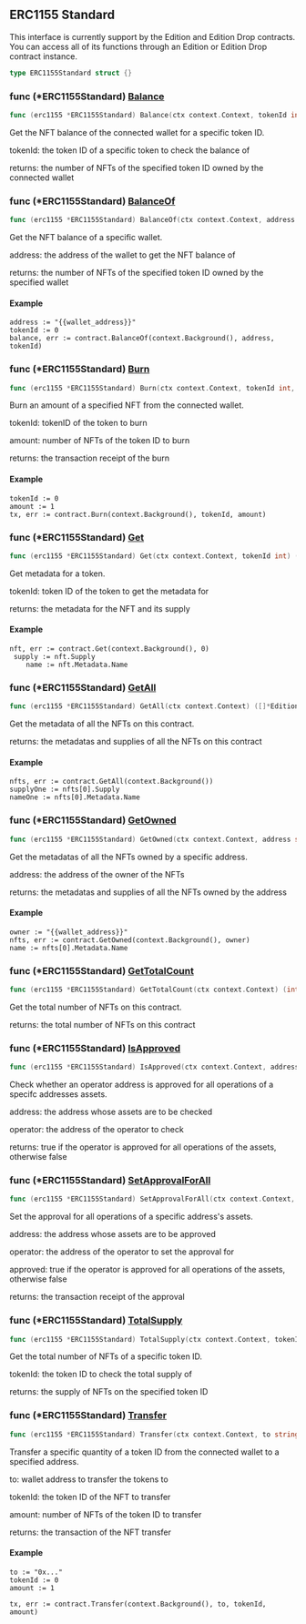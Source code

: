 
## ERC1155 Standard

This interface is currently support by the Edition and Edition Drop contracts. You can access all of its functions through an Edition or Edition Drop contract instance.

```go
type ERC1155Standard struct {}
```

### func \(\*ERC1155Standard\) [Balance](<https://github.com/thirdweb-dev/go-sdk/blob/main/thirdweb/erc1155_standard.go#L93>)

```go
func (erc1155 *ERC1155Standard) Balance(ctx context.Context, tokenId int) (int, error)
```

Get the NFT balance of the connected wallet for a specific token ID.

tokenId: the token ID of a specific token to check the balance of

returns: the number of NFTs of the specified token ID owned by the connected wallet

### func \(\*ERC1155Standard\) [BalanceOf](<https://github.com/thirdweb-dev/go-sdk/blob/main/thirdweb/erc1155_standard.go#L108>)

```go
func (erc1155 *ERC1155Standard) BalanceOf(ctx context.Context, address string, tokenId int) (int, error)
```

Get the NFT balance of a specific wallet.

address: the address of the wallet to get the NFT balance of

returns: the number of NFTs of the specified token ID owned by the specified wallet

#### Example

```
address := "{{wallet_address}}"
tokenId := 0
balance, err := contract.BalanceOf(context.Background(), address, tokenId)
```

### func \(\*ERC1155Standard\) [Burn](<https://github.com/thirdweb-dev/go-sdk/blob/main/thirdweb/erc1155_standard.go#L157>)

```go
func (erc1155 *ERC1155Standard) Burn(ctx context.Context, tokenId int, amount int) (*types.Transaction, error)
```

Burn an amount of a specified NFT from the connected wallet.

tokenId: tokenID of the token to burn

amount: number of NFTs of the token ID to burn

returns: the transaction receipt of the burn

#### Example

```
tokenId := 0
amount := 1
tx, err := contract.Burn(context.Background(), tokenId, amount)
```

### func \(\*ERC1155Standard\) [Get](<https://github.com/thirdweb-dev/go-sdk/blob/main/thirdweb/erc1155_standard.go#L40>)

```go
func (erc1155 *ERC1155Standard) Get(ctx context.Context, tokenId int) (*EditionMetadata, error)
```

Get metadata for a token.

tokenId: token ID of the token to get the metadata for

returns: the metadata for the NFT and its supply

#### Example

```
nft, err := contract.Get(context.Background(), 0)
 supply := nft.Supply
	name := nft.Metadata.Name
```

### func \(\*ERC1155Standard\) [GetAll](<https://github.com/thirdweb-dev/go-sdk/blob/main/thirdweb/erc1155_standard.go#L53>)

```go
func (erc1155 *ERC1155Standard) GetAll(ctx context.Context) ([]*EditionMetadata, error)
```

Get the metadata of all the NFTs on this contract.

returns: the metadatas and supplies of all the NFTs on this contract

#### Example

```
nfts, err := contract.GetAll(context.Background())
supplyOne := nfts[0].Supply
nameOne := nfts[0].Metadata.Name
```

### func \(\*ERC1155Standard\) [GetOwned](<https://github.com/thirdweb-dev/go-sdk/blob/main/thirdweb/erc1155_standard.go#L75>)

```go
func (erc1155 *ERC1155Standard) GetOwned(ctx context.Context, address string) ([]*EditionMetadataOwner, error)
```

Get the metadatas of all the NFTs owned by a specific address.

address: the address of the owner of the NFTs

returns: the metadatas and supplies of all the NFTs owned by the address

#### Example

```
owner := "{{wallet_address}}"
nfts, err := contract.GetOwned(context.Background(), owner)
name := nfts[0].Metadata.Name
```

### func \(\*ERC1155Standard\) [GetTotalCount](<https://github.com/thirdweb-dev/go-sdk/blob/main/thirdweb/erc1155_standard.go#L60>)

```go
func (erc1155 *ERC1155Standard) GetTotalCount(ctx context.Context) (int, error)
```

Get the total number of NFTs on this contract.

returns: the total number of NFTs on this contract

### func \(\*ERC1155Standard\) [IsApproved](<https://github.com/thirdweb-dev/go-sdk/blob/main/thirdweb/erc1155_standard.go#L119>)

```go
func (erc1155 *ERC1155Standard) IsApproved(ctx context.Context, address string, operator string) (bool, error)
```

Check whether an operator address is approved for all operations of a specifc addresses assets.

address: the address whose assets are to be checked

operator: the address of the operator to check

returns: true if the operator is approved for all operations of the assets, otherwise false

### func \(\*ERC1155Standard\) [SetApprovalForAll](<https://github.com/thirdweb-dev/go-sdk/blob/main/thirdweb/erc1155_standard.go#L170>)

```go
func (erc1155 *ERC1155Standard) SetApprovalForAll(ctx context.Context, operator string, approved bool) (*types.Transaction, error)
```

Set the approval for all operations of a specific address's assets.

address: the address whose assets are to be approved

operator: the address of the operator to set the approval for

approved: true if the operator is approved for all operations of the assets, otherwise false

returns: the transaction receipt of the approval

### func \(\*ERC1155Standard\) [TotalSupply](<https://github.com/thirdweb-dev/go-sdk/blob/main/thirdweb/erc1155_standard.go#L84>)

```go
func (erc1155 *ERC1155Standard) TotalSupply(ctx context.Context, tokenId int) (int, error)
```

Get the total number of NFTs of a specific token ID.

tokenId: the token ID to check the total supply of

returns: the supply of NFTs on the specified token ID

### func \(\*ERC1155Standard\) [Transfer](<https://github.com/thirdweb-dev/go-sdk/blob/main/thirdweb/erc1155_standard.go#L140>)

```go
func (erc1155 *ERC1155Standard) Transfer(ctx context.Context, to string, tokenId int, amount int) (*types.Transaction, error)
```

Transfer a specific quantity of a token ID from the connected wallet to a specified address.

to: wallet address to transfer the tokens to

tokenId: the token ID of the NFT to transfer

amount: number of NFTs of the token ID to transfer

returns: the transaction of the NFT transfer

#### Example

```
to := "0x..."
tokenId := 0
amount := 1

tx, err := contract.Transfer(context.Background(), to, tokenId, amount)
```
